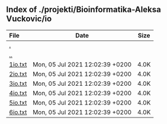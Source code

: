 ## Index of ./projekti/Bioinformatika-Aleksa Vuckovic/io

File | Date | Size
:--- | --- | ---
[.](.) | |
[..](..) | |
[1io.txt](1io.txt) | Mon, 05 Jul 2021 12:02:39 +0200 | 4.0K
[2io.txt](2io.txt) | Mon, 05 Jul 2021 12:02:39 +0200 | 4.0K
[3io.txt](3io.txt) | Mon, 05 Jul 2021 12:02:39 +0200 | 4.0K
[4io.txt](4io.txt) | Mon, 05 Jul 2021 12:02:39 +0200 | 4.0K
[5io.txt](5io.txt) | Mon, 05 Jul 2021 12:02:39 +0200 | 4.0K
[6io.txt](6io.txt) | Mon, 05 Jul 2021 12:02:39 +0200 | 4.0K
